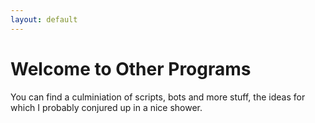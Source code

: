 ```yaml
---
layout: default
---
```


Welcome to Other Programs
=========================

You can find a culminiation of scripts, bots and more stuff, the ideas for which I probably conjured up in a nice shower.
